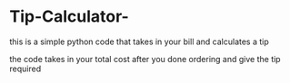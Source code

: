 # Tip-Calculator-
this is a simple python code that takes in your bill and calculates a tip 

the code takes in your total cost after you done ordering and give the tip required 

